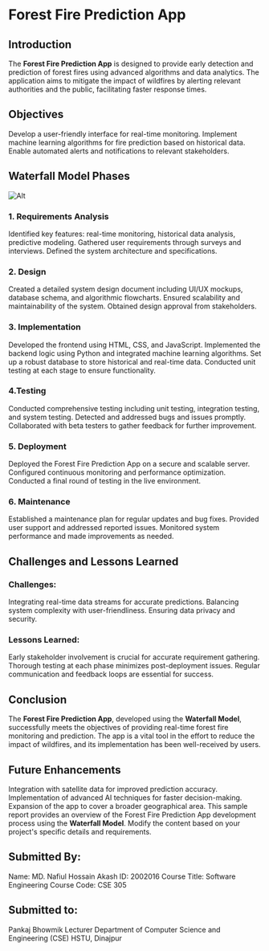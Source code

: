 # Forest Fire Prediction App

## Introduction
The **Forest Fire Prediction App** is designed to provide early detection and prediction of forest fires using advanced algorithms and data analytics. The application aims to mitigate the impact of wildfires by alerting relevant authorities and the public, facilitating faster response times.

## Objectives
Develop a user-friendly interface for real-time monitoring.
Implement machine learning algorithms for fire prediction based on historical data.
Enable automated alerts and notifications to relevant stakeholders.

## Waterfall Model Phases

![Alt](https://artoftesting.com/wp-content/uploads/2019/12/waterfall-model-featured.jpg)

### 1. Requirements Analysis
Identified key features: real-time monitoring, historical data analysis, predictive modeling.
Gathered user requirements through surveys and interviews.
Defined the system architecture and specifications.

### 2. Design
Created a detailed system design document including UI/UX mockups, database schema, and algorithmic flowcharts.
Ensured scalability and maintainability of the system.
Obtained design approval from stakeholders.

### 3. Implementation
Developed the frontend using HTML, CSS, and JavaScript.
Implemented the backend logic using Python and integrated machine learning algorithms.
Set up a robust database to store historical and real-time data.
Conducted unit testing at each stage to ensure functionality.

### 4.Testing
Conducted comprehensive testing including unit testing, integration testing, and system testing.
Detected and addressed bugs and issues promptly.
Collaborated with beta testers to gather feedback for further improvement.

### 5. Deployment
Deployed the Forest Fire Prediction App on a secure and scalable server.
Configured continuous monitoring and performance optimization.
Conducted a final round of testing in the live environment.

### 6. Maintenance
Established a maintenance plan for regular updates and bug fixes.
Provided user support and addressed reported issues.
Monitored system performance and made improvements as needed.

## Challenges and Lessons Learned

### Challenges:
Integrating real-time data streams for accurate predictions.
Balancing system complexity with user-friendliness.
Ensuring data privacy and security.

### Lessons Learned:
Early stakeholder involvement is crucial for accurate requirement gathering.
Thorough testing at each phase minimizes post-deployment issues.
Regular communication and feedback loops are essential for success.

## Conclusion
The **Forest Fire Prediction App**, developed using the **Waterfall Model**, successfully meets the objectives of providing real-time forest fire monitoring and prediction. The app is a vital tool in the effort to reduce the impact of wildfires, and its implementation has been well-received by users.

## Future Enhancements
Integration with satellite data for improved prediction accuracy.
Implementation of advanced AI techniques for faster decision-making.
Expansion of the app to cover a broader geographical area.
This sample report provides an overview of the Forest Fire Prediction App development process using the **Waterfall Model**. Modify the content based on your project's specific details and requirements.

## Submitted By:
Name: MD. Nafiul Hossain Akash
ID: 2002016
Course Title: Software Engineering
Course Code: CSE 305

## Submitted to:
Pankaj Bhowmik
Lecturer
Department of Computer Science and Engineering (CSE)
HSTU, Dinajpur
